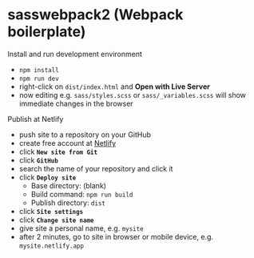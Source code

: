 # sasswebpack2 (Webpack boilerplate)

Install and run development environment
- `npm install`
- `npm run dev`
- right-click on `dist/index.html` and **Open with Live Server**
- now editing e.g. `sass/styles.scss` or `sass/_variables.scss` will show immediate changes in the browser

Publish at Netlify
- push site to a repository on your GitHub
- create free account at [Netlify](https://netlify.com)
- click **`New site from Git`**
- click **`GitHub`**
- search the name of your repository and click it
- click **`Deploy site`**
	- Base directory: (blank)
	- Build command: `npm run build`
	- Publish directory: `dist`
- click **`Site settings`**
- click **`Change site name`**
- give site a personal name, e.g. `mysite`
- after 2 minutes, go to site in browser or mobile device, e.g. `mysite.netlify.app`
